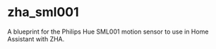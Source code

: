 # zha_sml001
A blueprint for the Philips Hue SML001 motion sensor to use in Home Assistant with ZHA.

